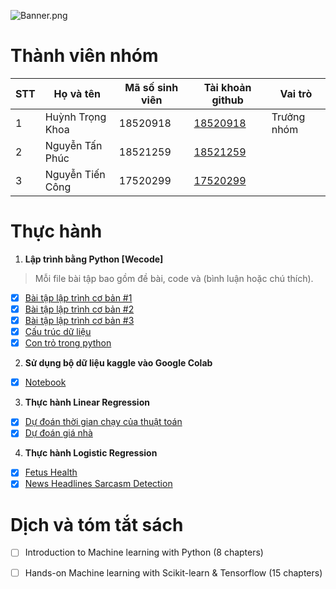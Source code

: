 ![Banner.png](https://i.imgur.com/nXwRQJF.jpg "Banner")

# Thành viên nhóm
| STT | Họ và tên | Mã số sinh viên| Tài khoản github | Vai trò |
|-----|--------------|-----------| ------ | ------ |
|1| Huỳnh Trọng Khoa | 18520918 | [18520918](https://github.com/18520918) | Trưởng nhóm |
|2| Nguyễn Tấn Phúc | 18521259 | [18521259](https://github.com/18521259) | |
|3| Nguyễn Tiến Công | 17520299 | [17520299](https://github.com/17520299) | |

# Thực hành
1. **Lập trình bằng Python [Wecode]**
> Mỗi file bài tập bao gồm đề bài, code và (bình luận hoặc chú thích).
- [x] [Bài tập lập trình cơ bản #1](https://github.com/18520918/CS114.L11.KHCL/blob/master/Assignment%201/BTLT_1.ipynb)
- [x] [Bài tập lập trình cơ bản #2](https://github.com/18520918/CS114.L11.KHCL/blob/master/Assignment%201/BTLT_2.ipynb)
- [x] [Bài tập lập trình cơ bản #3](https://github.com/18520918/CS114.L11.KHCL/blob/master/Assignment%201/BTLT_3.ipynb)
- [x] [Cấu trúc dữ liệu](https://github.com/18520918/CS114.L11.KHCL/blob/master/Assignment%201/Assignment__1.ipynb)
- [x] [Con trỏ trong python](https://github.com/18520918/CS114.L11.KHCL/blob/master/Assignment%201/Assignment__2.ipynb) 
2. **Sử dụng bộ dữ liệu kaggle vào Google Colab**
- [x] [Notebook](https://github.com/18520918/CS114.L11.KHCL/tree/master/Assignment%202)
3. **Thực hành Linear Regression**
- [x] [Dự đoán thời gian chạy của thuật toán](https://github.com/18520918/CS114.L11.KHCL/blob/master/Assignment%203/LinearRegression.ipynb)
- [x] [Dự đoán giá nhà](https://github.com/18520918/CS114.L11.KHCL/blob/master/Assignment%203/Multiple_Linear_Regression.ipynb)
4. **Thực hành Logistic Regression**
- [x] [Fetus Health](https://github.com/18520918/CS114.L11.KHCL/blob/master/Assignment%204/LogisticRegression.ipynb)
- [x] [News Headlines Sarcasm Detection](https://github.com/18520918/CS114.L11.KHCL/blob/master/Assignment%205/New_Headline_Sarcasm_Detection.ipynb)

# Dịch và tóm tắt sách
- [ ] Introduction to Machine learning with Python (8 chapters)
- [ ] Hands-on Machine learning with Scikit-learn & Tensorflow (15 chapters)


